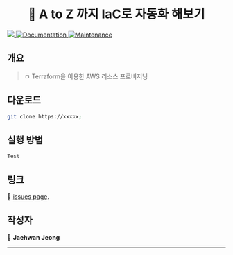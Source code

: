 <h1 align="center"> 👋 A to Z 까지 IaC로 자동화 해보기 </h1>
<p>
  <a href="https://sed-gitlab.hanpda.com/jhjeong/test/blob/master/README.md">
    <img src="https://img.shields.io/badge/version-1.0.0-blue.svg?cacheSeconds=2592000" />
  </a>
  <a href="https://sed-gitlab.hanpda.com/jhjeong/test/blob/master/README.md">
    <img alt="Documentation" src="https://img.shields.io/badge/documentation-yes-brightgreen.svg" target="_blank" />
  </a>
  <a href="https://github.com/kefranabg/readme-md-generator/graphs/commit-activity">
    <img alt="Maintenance" src="https://img.shields.io/badge/Maintained%3F-yes-green.svg" target="_blank" />
  </a>
</p>


## 개요
> ㅁ Terraform을 이용한 AWS 리소스 프로비저닝

## 다운로드

```sh
git clone https://xxxxx;
```

## 실행 방법

```sh
Test

```
 
## 링크
🤝 [issues page]().

## 작성자
👤 **Jaehwan Jeong**

***
